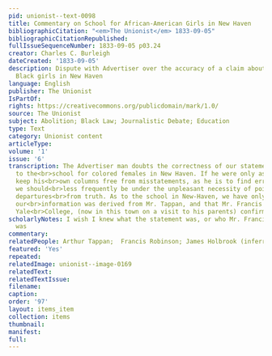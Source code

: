 ```yaml
---
pid: unionist--text-0098
title: Commentary on School for African-American Girls in New Haven
bibliographicCitation: "<em>The Unionist</em> 1833-09-05"
bibliographicCitationRepublished: 
fullIssueSequenceNumber: 1833-09-05 p03.24
creator: Charles C. Burleigh
dateCreated: '1833-09-05'
description: Dispute with Advertiser over the accuracy of a claim about a schol for
  Black girls in New Haven
language: English
publisher: The Unionist
IsPartOf: 
rights: https://creativecommons.org/publicdomain/mark/1.0/
source: The Unionist
subject: Abolition; Black Law; Journalistic Debate; Education
type: Text
category: Unionist content
articleType: 
volume: '1'
issue: '6'
transcription: The Advertiser man doubts the correctness of our statement in reference
  to the<br>school for colored females in New Haven. If he were only as anxious to
  keep his<br>own columns free from misstatements, as he is to find errors in ours,
  we should<br>less frequently be under the unpleasant necessity of pointing out his
  departures<br>from truth. As to the school in New-Haven, we have only to say that
  our<br>information was derived from Mr. Tappan, and that Mr. Francis Robinson of
  Yale<br>College, (now in this town on a visit to his parents) confirms the statement.<br>
scholarlyNotes: I wish I knew what the statement was, or who Mr. Francis Robinson
  was
commentary: 
relatedPeople: Arthur Tappan;  Francis Robinson; James Holbrook (inferred)
featured: 'Yes'
repeated: 
relatedImage: unionist--image-0169
relatedText: 
relatedTextIssue: 
filename: 
caption: 
order: '97'
layout: items_item
collection: items
thumbnail: 
manifest: 
full: 
---
```

